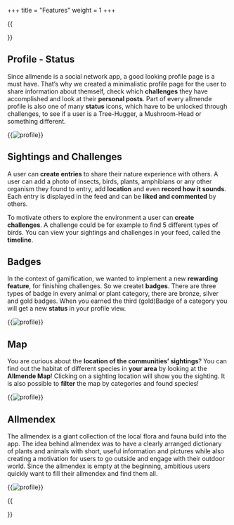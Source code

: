 +++
title = "Features"
weight = 1
+++


{{<section title="Feature set" >}}

## Profile - Status
Since allmende is a social network app, a good looking profile page is a must have.
That’s why we created a minimalistic profile page for the user to share information
about themself, check which **challenges** they have accomplished and look at their
**personal posts**. Part of every allmende profile is also one of many **status** icons,
which have to be unlocked through challenges, to see if a user is a Tree-Hugger, a
Mushroom-Head or something different.

{{<image src="profile.png" alt="profile" >}}


## Sightings and Challenges
A user can **create entries** to share their nature experience with others. A user can add a photo of insects, birds, plants, amphibians or any other organism they found to entry, add **location** and even **record how it sounds**. Each entry is displayed in the feed and can be **liked and commented** by others.

To motivate others to explore the environment a user can **create challenges**. A challenge could be for example to find 5 different types of birds. You can view your sightings and challenges in your feed, called the **timeline**.

## Badges
In the context of gamification, we wanted to implement a new **rewarding feature**, for finishing challenges. So we createt **badges**. There are three types of badge in every animal or plant category, there are bronze, silver and gold badges. When you earned the third (gold)Badge of a category you will get a new **status** in your profile view.

{{<image src="badges.png" alt="profile" >}}



## Map
You are curious about the **location of the communities’ sightings**? You can find out the habitat of different species in **your area** by looking at the **Allmende Map**! Clicking on a sighting location will show you the sighting. It is also possible to **filter** the map by categories and found species!

{{<image src="map.png" alt="profile" >}}

## Allmendex
The allmendex is a giant collection of the local flora and fauna build into the app.
The idea behind allmendex was to have a clearly arranged dictionary of plants and
animals with short, useful information and pictures while also creating a motivation
for users to go outside and engage with their outdoor world. Since the allmendex is
empty at the beginning, ambitious users quickly want to fill their allmendex and find
them all.

{{<image src="allmendex.png" alt="profile" >}}


{{</section>}}